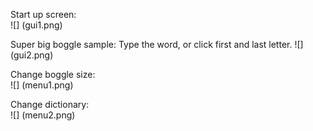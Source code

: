 Start up screen:  
![]
(gui1.png)  
  
Super big boggle sample:
Type the word, or click first and last letter.
![]
(gui2.png)  
  
Change boggle size:  
![]
(menu1.png)

Change dictionary:  
![]
(menu2.png)  
  
